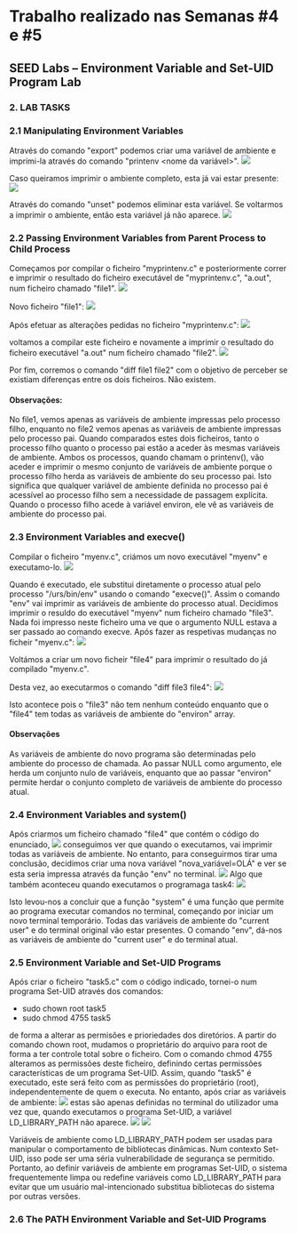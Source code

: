 # Trabalho realizado nas Semanas #4 e #5
## SEED Labs – Environment Variable and Set-UID Program Lab

### 2. LAB TASKS
### 2.1 Manipulating Environment Variables
Através do comando "export" podemos criar uma variável de ambiente e imprimi-la através do comando "printenv <nome da variável>".
<img src="imagens/Captura de ecrã 2023-10-13, às 14.15.37.png">

Caso queiramos imprimir o ambiente completo, esta já vai estar presente:
<img src="imagens/Captura de ecrã 2023-10-13, às 14.16.24.png">

Através do comando "unset" podemos eliminar esta variável. Se voltarmos a imprimir o ambiente, então esta variável já não aparece.
<img src="imagens/Captura de ecrã 2023-10-13, às 14.17.22.png">



### 2.2 Passing Environment Variables from Parent Process to Child Process
Começamos por compilar o ficheiro "myprintenv.c" e posteriormente correr e imprimir o resultado do ficheiro executável de "myprintenv.c", "a.out", num ficheiro chamado "file1".
<img src="imagens/Captura de ecrã 2023-10-13, às 15.49.39.png">

Novo ficheiro "file1":
<img src="imagens/Captura de ecrã 2023-10-13, às 15.51.05.png">

Após efetuar as alterações pedidas no ficheiro "myprintenv.c":
<img src="imagens/Captura de ecrã 2023-10-13, às 15.17.24.png">

voltamos a compilar este ficheiro e novamente a imprimir o resultado do ficheiro executável "a.out" num ficheiro chamado "file2".
<img src= "imagens/Captura de ecrã 2023-10-13, às 15.54.54.png">

Por fim, corremos o comando "diff file1 file2" com o objetivo de perceber se existiam diferenças entre os dois ficheiros. Não existem.


#### Observações:
No file1, vemos apenas as variáveis de ambiente impressas pelo processo filho, enquanto no file2 vemos apenas as variáveis de ambiente impressas pelo processo pai.
Quando comparados estes dois ficheiros, tanto o processo filho quanto o processo pai estão a aceder às mesmas variáveis de ambiente. Ambos os processos, quando chamam o printenv(), vão aceder e imprimir o mesmo conjunto de variáveis de ambiente porque o processo filho herda as variáveis de ambiente do seu processo pai.
Isto significa que qualquer variável de ambiente definida no processo pai é acessível ao processo filho sem a necessidade de passagem explícita. Quando o processo filho acede à variável environ, ele vê as variáveis de ambiente do processo pai.



### 2.3 Environment Variables and execve()
Compilar o ficheiro "myenv.c", criámos um novo executável "myenv" e executamo-lo.
<img src="imagens/Captura de ecrã 2023-10-13, às 16.30.49.png">

Quando é executado, ele substitui diretamente o processo atual pelo processo "/urs/bin/env" usando o comando "execve()". Assim o comando "env" vai imprimir as variáveis de ambiente do processo atual.
Decidimos imprimir o resuldo do executável "myenv" num ficheiro chamado "file3". Nada foi impresso neste ficheiro uma ve que o argumento NULL estava a ser passado ao comando execve.
Após fazer as respetivas mudanças no ficheir "myenv.c":
<img src="imagens/Captura de ecrã 2023-10-13, às 20.08.49.png">

Voltámos a criar um novo ficheir "file4" para imprimir o resultado do já compilado "myenv.c".

Desta vez, ao executarmos o comando "diff file3 file4":
<img src ="imagens/Captura de ecrã 2023-10-13, às 16.39.54.png">

Isto acontece pois o "file3" não tem nenhum conteúdo enquanto que o "file4" tem todas as variáveis de ambiente do "environ" array.

#### Observações
As variáveis de ambiente do novo programa são determinadas pelo ambiente do processo de chamada. Ao passar NULL como argumento, ele herda um conjunto nulo de variáveis, enquanto que ao passar "environ" permite herdar o conjunto completo de variáveis de ambiente do processo atual.



### 2.4 Environment Variables and system()
Após criarmos um ficheiro chamado "file4" que contém o código do enunciado,
<img src="imagens/Captura de ecrã 2023-10-13, às 16.59.33.png">
conseguimos ver que quando o executamos, vai imprimir todas as variáveis de ambiente.
No entanto, para conseguirmos tirar uma conclusão, decidimos criar uma nova variável "nova_variável=OLÁ" e ver se esta seria impressa através da função "env" no terminal.
<img src="imagens/Captura de ecrã 2023-10-13, às 17.24.29.png">
Algo que também aconteceu quando executamos o programaga task4:
<img src="imagens/Captura de ecrã 2023-10-13, às 20.29.35.png">

Isto levou-nos a concluir que a função "system" é uma função que permite ao programa executar comandos no terminal, começando por iniciar um novo terminal temporário. Todas das variáveis de ambiente do "current user" e do terminal original vão estar presentes. O comando "env", dá-nos as variáveis de ambiente do "current user" e do terminal atual.



### 2.5 Environment Variable and Set-UID Programs
Após criar o ficheiro "task5.c" com o código indicado, tornei-o num programa Set-UID através dos comandos:
- sudo chown root task5
- sudo chmod 4755 task5

de forma a alterar as permisões e prioriedades dos diretórios.
A partir do comando chown root, mudamos o proprietário do arquivo para root de forma a ter controle total sobre o ficheiro.
Com o comando chmod 4755 alteramos as permissões deste ficheiro, definindo certas permissões características de um programa Set-UID.
Assim, quando "task5" é executado, este será feito com as permissões do proprietário (root), independentemente de quem o executa.
No entanto, após criar as variáveis de ambiente:
<img src = "imagens/Captura de ecrã 2023-10-13, às 18.45.38.png">
estas são apenas definidas no terminal do utilizador uma vez que, quando executamos o programa Set-UID, a variável LD_LIBRARY_PATH não aparece.
<img src = "imagens/Captura de ecrã 2023-10-13, às 18.46.33.png">
<img src = "imagens/Captura de ecrã 2023-10-13, às 18.47.56.png">

Variáveis de ambiente como LD_LIBRARY_PATH podem ser usadas para manipular o comportamento de bibliotecas dinâmicas. Num contexto Set-UID, isso pode ser uma séria vulnerabilidade de segurança se permitido. Portanto, ao definir variáveis de ambiente em programas Set-UID, o sistema frequentemente limpa ou redefine variáveis como LD_LIBRARY_PATH para evitar que um usuário mal-intencionado substitua bibliotecas do sistema por outras versões.



### 2.6 The PATH Environment Variable and Set-UID Programs